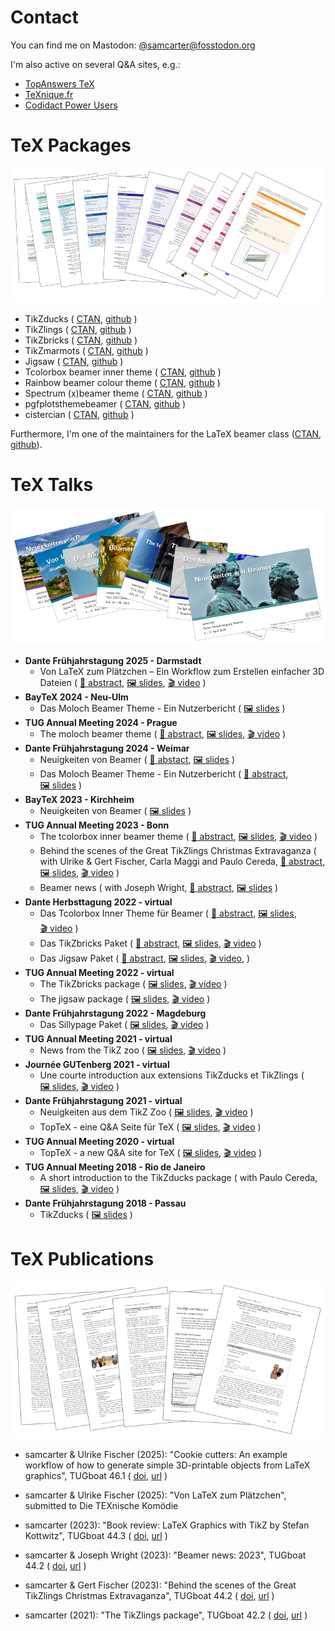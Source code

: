 # Contact

You can find me on Mastodon: [@samcarter@fosstodon.org](https://fosstodon.org/@samcarter)

I'm also active on several Q&A sites, e.g.:

- [TopAnswers TeX](https://topanswers.xyz/tex)
- [TeXnique.fr](https://texnique.fr/osqa/)
- [Codidact Power Users](https://powerusers.codidact.com/categories/61)

# TeX Packages

![](./ressouces/docs.png)

- TikZducks (
    [CTAN](https://www.ctan.org/pkg/tikzducks), 
    [github](https://github.com/samcarter/tikzducks)
  )
- TikZlings (
    [CTAN](https://www.ctan.org/pkg/tikzlings), 
    [github](https://github.com/samcarter/tikzlings)
  )
- TikZbricks (
    [CTAN](https://www.ctan.org/pkg/tikzbricks), 
    [github](https://github.com/samcarter/TikZbricks)
  )
- TikZmarmots (
    [CTAN](https://www.ctan.org/pkg/tikzmarmots), 
    [github](https://github.com/samcarter/TikZmarmots)
  )
- Jigsaw (
    [CTAN](https://www.ctan.org/pkg/jigsaw), 
    [github](https://github.com/samcarter/jigsaw)
  )
- Tcolorbox beamer inner theme (
    [CTAN](https://www.ctan.org/pkg/beamertheme-tcolorbox), 
    [github](https://github.com/samcarter/beamertheme-tcolorbox)
  )
- Rainbow beamer colour theme (
    [CTAN](https://www.ctan.org/pkg/beamertheme-rainbow), 
    [github](https://github.com/samcarter/beamertheme-rainbow)
  )
- Spectrum (x)beamer theme (
    [CTAN](https://www.ctan.org/pkg/beamertheme-spectrum), 
    [github](https://github.com/samcarter/beamertheme-spectrum)
  )  
- pgfplotsthemebeamer (
    [CTAN](https://ctan.org/pkg/pgfplotsthemebeamer), 
    [github](https://github.com/samcarter/pgfplotsthemebeamer)
  )
- cistercian (
    [CTAN](https://ctan.org/pkg/cistercian), 
    [github](https://github.com/samcarter/cistercian)
  )  

Furthermore, I'm one of the maintainers for the LaTeX beamer class ([CTAN](https://www.ctan.org/pkg/beamer), [github](https://github.com/josephwright/beamer)).

# TeX Talks

![](./ressouces/talks.png)

- **Dante Frühjahrstagung 2025 - Darmstadt**
  - Von LaTeX zum Plätzchen – Ein Workflow zum Erstellen einfacher 3D Dateien (
      [📄&nbsp;abstract](https://www.dante.de/veranstaltungen/dante2025/programm/vortraege/#samcarter-3d),
      [🖼️&nbsp;slides](https://github.com/samcarter/samcarter/raw/main/ressouces/Dante2025_Cookies.pdf),
      [🎬&nbsp;video](https://www.youtube.com/watch?v=_ZiabtV5Od0)
    )
- **BayTeX 2024 - Neu-Ulm**
  - Das Moloch Beamer Theme - Ein Nutzerbericht (
      [🖼️&nbsp;slides](https://github.com/samcarter/samcarter/raw/main/ressouces/BayTeX2024_Moloch.pdf)
    )
- **TUG Annual Meeting 2024 - Prague**
  - The moloch beamer theme (
      [📄&nbsp;abstract](https://tug.org/tug2024/abstracts/samcarter-moloch.txt),
      [🖼️&nbsp;slides](https://github.com/samcarter/samcarter/raw/main/ressouces/TUG2024_Moloch.pdf),
      [🎬&nbsp;video](https://www.youtube.com/watch?v=Pb6NsBWiuro)
    )
- **Dante Frühjahrstagung 2024 - Weimar**
  - Neuigkeiten von Beamer (
      [📄&nbsp;abstact](https://www.dante.de/veranstaltungen/dante2024/programm/vortraege/#samcarter-neuigkeiten),
      [🖼️&nbsp;slides](https://github.com/samcarter/samcarter/raw/main/ressouces/Dante2024_BeamerNews.pdf)
    )
  - Das Moloch Beamer Theme - Ein Nutzerbericht (
      [📄&nbsp;abstract](https://www.dante.de/veranstaltungen/dante2024/programm/vortraege/#samcarter-beamer),
      [🖼️&nbsp;slides](https://github.com/samcarter/samcarter/raw/main/ressouces/Dante2024_Moloch.pdf)
    )
- **BayTeX 2023 - Kirchheim**
  - Neuigkeiten von Beamer (
      [🖼️&nbsp;slides](https://github.com/samcarter/samcarter/raw/main/ressouces/BayTeX2023_BeamerNews.pdf)
    )
- **TUG Annual Meeting 2023 - Bonn**
  - The tcolorbox inner beamer theme (
      [📄&nbsp;abstract](https://tug.org/tug2023/abstracts/samcarter-beamertcolorbox.txt), 
      [🖼️&nbsp;slides](https://github.com/samcarter/samcarter/raw/main/ressouces/TUG2023_Tcolorbox.pdf),
      [🎬&nbsp;video](https://www.youtube.com/watch?v=M0qWEutAPYg)
    )
  - Behind the scenes of the Great TikZlings Christmas Extravaganza (
      with Ulrike & Gert Fischer, Carla Maggi and Paulo Cereda, 
      [📄&nbsp;abstract](https://tug.org/tug2023/abstracts/fischer-tikzlings.txt), 
      [🖼️&nbsp;slides](https://github.com/samcarter/samcarter/raw/main/ressouces/TUG2023_Extravaganza.pdf),
      [🎬&nbsp;video](https://www.youtube.com/watch?v=ti2wNT6HxZo)
    )
  - Beamer news (
      with Joseph Wright, 
      [📄&nbsp;abstract](https://tug.org/tug2023/abstracts/wright-beamernews.txt), 
      [🖼️&nbsp;slides](https://github.com/samcarter/samcarter/raw/main/ressouces/TUG2023_BeamerNews.pdf)
    )
- **Dante Herbsttagung 2022 - virtual**
  - Das Tcolorbox Inner Theme für Beamer (
      [📄&nbsp;abstract](https://www.dante.de/veranstaltungen/herbst-2022/programm/vortraege/#samcarter2),
      [🖼️&nbsp;slides](https://github.com/samcarter/samcarter/raw/main/ressouces/Dante2022_Tcolorbox_Theme.pdf),
      [🎬&nbsp;video](https://vimeo.com/773291199)
    )
  - Das TikZbricks Paket (
      [📄&nbsp;abstract](https://www.dante.de/veranstaltungen/herbst-2022/programm/vortraege/#samcarter3),
      [🖼️&nbsp;slides](https://github.com/samcarter/samcarter/raw/main/ressouces/Dante2022_TikZbricks.pdf),
      [🎬&nbsp;video](https://vimeo.com/773291903)
    )
  - Das Jigsaw Paket (
      [📄&nbsp;abstract](https://www.dante.de/veranstaltungen/herbst-2022/programm/vortraege/#samcarter1),
      [🖼️&nbsp;slides](https://github.com/samcarter/samcarter/raw/main/ressouces/Dante2022_Jigsaw.pdf),
      [🎬&nbsp;video](https://vimeo.com/773292029), 
    )
- **TUG Annual Meeting 2022 - virtual**
  - The TikZbricks package (
      [🖼️&nbsp;slides](https://github.com/samcarter/samcarter/raw/main/ressouces/TUG2022_TikZbricks.pdf),
      [🎬&nbsp;video](https://vimeo.com/773294015)
    )
  - The jigsaw package (
      [🖼️&nbsp;slides](https://github.com/samcarter/samcarter/raw/main/ressouces/TUG2022_Jigsaw.pdf),
      [🎬&nbsp;video](https://vimeo.com/773294117)
    )
- **Dante Frühjahrstagung 2022 - Magdeburg**
  - Das Sillypage Paket (
      [🖼️&nbsp;slides](https://github.com/samcarter/samcarter/raw/main/ressouces/Dante2022_Sillypage.pdf),
      [🎬&nbsp;video](https://vimeo.com/773292271) 
    )
- **TUG Annual Meeting 2021 - virtual**
  - News from the TikZ zoo (
      [🖼️&nbsp;slides](https://github.com/samcarter/samcarter/raw/main/ressouces/TUG2021_TikZzoo.pdf),
      [🎬&nbsp;video](https://vimeo.com/773293865) 
    )
- **Journée GUTenberg 2021 - virtual**
  - Une courte introduction aux extensions TikZducks et TikZlings (
      [🖼️&nbsp;slides](https://github.com/samcarter/samcarter/raw/main/ressouces/GUTenberg2021_TikZducks_et_TikZlings.pdf),
      [🎬&nbsp;video](https://vimeo.com/773296726)
    )
- **Dante Frühjahrstagung 2021 - virtual**
  - Neuigkeiten aus dem TikZ Zoo (
      [🖼️&nbsp;slides](https://github.com/samcarter/samcarter/raw/main/ressouces/Dante2021_TikZzoo.pdf),
      [🎬&nbsp;video](https://vimeo.com/773292978)
    )
  - TopTeX - eine Q&A Seite für TeX (
      [🖼️&nbsp;slides](https://github.com/samcarter/samcarter/raw/main/ressouces/Dante2021_TopTeX.pdf),
      [🎬&nbsp;video](https://vimeo.com/773293022)
    )
- **TUG Annual Meeting 2020 - virtual**
  - TopTeX - a new Q&A site for TeX (
      [🖼️&nbsp;slides](https://github.com/samcarter/samcarter/raw/main/ressouces/TUG2020_TopTeX.pdf),
      [🎬&nbsp;video](https://vimeo.com/773293592)
    )
- **TUG Annual Meeting 2018 - Rio de Janeiro**
  - A short introduction to the TikZducks package (
      with Paulo Cereda, 
      [🖼️&nbsp;slides](https://github.com/samcarter/samcarter/raw/main/ressouces/TUG2018_TikZducks.pdf),
      [🎬&nbsp;video](https://www.youtube.com/watch?v=Ps2FK0q6mLc)
    )
- **Dante Frühjahrstagung 2018 - Passau**
  - TikZducks (
      [🖼️&nbsp;slides](https://github.com/samcarter/samcarter/raw/main/ressouces/Dante2018_TikZducks.pdf)
    )

# TeX Publications

![](./ressouces/pubs.png)

- samcarter & Ulrike Fischer (2025): "Cookie cutters: An example workflow of how to generate simple 3D-printable objects from LaTeX graphics", TUGboat 46.1 (
    [doi](https://doi.org/10.47397/tb/46-1/tb142samcarter-cookies),
    [url](https://tug.org/TUGboat/tb46-1/)
  )
  
- samcarter & Ulrike Fischer (2025): "Von LaTeX zum Plätzchen", submitted to Die TEXnische Komödie
- samcarter (2023): "Book review: LaTeX Graphics with TikZ by Stefan Kottwitz", TUGboat 44.3 (
    [doi](https://doi.org/10.47397/tb/44-3/tb138reviews-kottwitz-tikz),
    [url](https://tug.org/TUGboat/tb44-3/)
  )

- samcarter & Joseph Wright (2023): "Beamer news: 2023", TUGboat 44.2 (
    [doi](https://doi.org/10.47397/tb/44-2/tb137samcarter-beamernews23), 
    [url](https://tug.org/TUGboat/tb44-2/)
  ) 

- samcarter & Gert Fischer (2023): "Behind the scenes of the Great TikZlings Christmas Extravaganza", TUGboat 44.2 (
    [doi](https://doi.org/10.47397/tb/44-2/tb137samcarter-tikzlings), 
    [url](https://tug.org/TUGboat/tb44-2/)
  ) 

- samcarter (2021): "The TikZlings package", TUGboat 42.2 (
    [doi](https://doi.org/10.47397/tb/42-2/tb131samcarter-tikzlings), 
    [url](https://tug.org/TUGboat/tb42-2/)
  )
